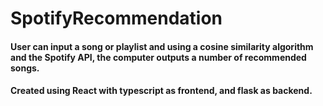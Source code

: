 # SpotifyRecommendation
#### User can input a song or playlist and using a cosine similarity algorithm and the Spotify API, the computer outputs a number of recommended songs.
#### Created using React with typescript as frontend, and flask as backend.
